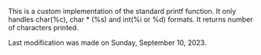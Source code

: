 This is a custom implementation of the standard printf function. 
It only handles char(%c), char * (%s) and int(%i or %d) formats.
It returns number of characters printed.

Last modification was made on Sunday, September 10, 2023.
